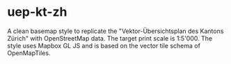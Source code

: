 # uep-kt-zh
A clean basemap style to replicate the "Vektor-Übersichtsplan des Kantons Zürich" with OpenStreetMap data. The target print scale is 1:5'000. The style uses Mapbox GL JS and is based on the vector tile schema of OpenMapTiles.
